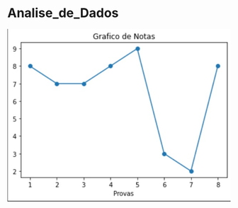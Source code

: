 # Analise_de_Dados

![Logo of the project](https://github.com/Bsalles2596/Analise_de_Dados/blob/main/grafico_de_notas/readme/grafico.jpeg)
